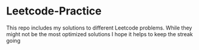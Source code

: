 # Leetcode-Practice
This repo includes my solutions to different Leetcode problems. While they might not be the most optimized solutions I hope it helps to keep the streak going
